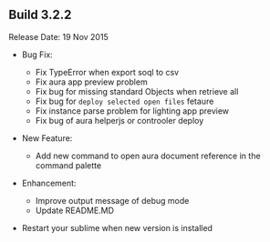Build 3.2.2
-----------
Release Date: 19 Nov 2015

* Bug Fix:
    - Fix TypeError when export soql to csv
    - Fix aura app preview problem
    - Fix bug for missing standard Objects when retrieve all
    - Fix bug for `deploy selected open files` fetaure
    - Fix instance parse problem for lighting app preview
    - Fix bug of aura helperjs or controoler deploy

* New Feature:
    - Add new command to open aura document reference in the command palette

* Enhancement:
    - Improve output message of debug mode
    - Update README.MD

* Restart your sublime when new version is installed